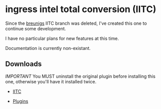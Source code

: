 ingress intel total conversion (IITC)
=====================================

Since the [breunigs](https://github.com/breunigs/ingress-intel-total-conversion) IITC branch was deleted,
I've created this one to continue some development.

I have no particular plans for new features at this time.

Documentation is currently non-existant.


Downloads
---------

*IMPORTANT* You MUST uninstall the original plugin before installing this one, otherwise you'll have it installed twice.

* [IITC](http://iitc.jonatkins.com/dist/total-conversion-build.user.js)

* [Plugins](http://iitc.jonatkins.com/dist/plugins/)


